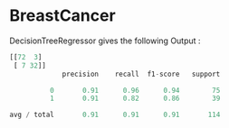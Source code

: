 # BreastCancer

DecisionTreeRegressor gives the following Output : 
```python
[[72  3]
 [ 7 32]]
             precision    recall  f1-score   support

          0       0.91      0.96      0.94        75
          1       0.91      0.82      0.86        39

avg / total       0.91      0.91      0.91       114
```

